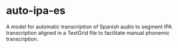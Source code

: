 # auto-ipa-es
A model for automatic transcription of Spanish audio to segment IPA transcription aligned in a TextGrid file to facilitate manual phonemic transcription.
